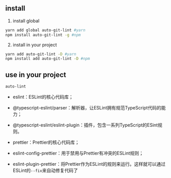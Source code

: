 ## install
1. install global
```sh
yarn add global auto-git-lint #yarn
npm install auto-git-lint -g #npm
```

2. install in your project
```sh
yarn add auto-git-lint -D #yarn
npm install add auto-git-lint -D #npm
```

## use in your project
```sh
auto-lint
```





- eslint：ESLint的核心代码库；
- @typescript-eslint/parser：解析器，让ESLint拥有规范TypeScript代码的能力；

- @typescript-eslint/eslint-plugin：插件，包含一系列TypeScript的ESint规则。

  

- prettier：Prettier的核心代码库；

- eslint-config-prettier：用于禁用与Prettier有冲突的ESLint规则；

- eslint-plugin-prettier：将Prettier作为ESLint的规则来运行。这样就可以通过ESLint的`--fix`来自动修复代码了

  
  

 